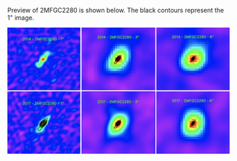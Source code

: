 Preview of 2MFGC2280 is shown below. The black contours represent the 1" image. 

![2MFGC2280](2MFGC2280.png "2MFGC2280")
